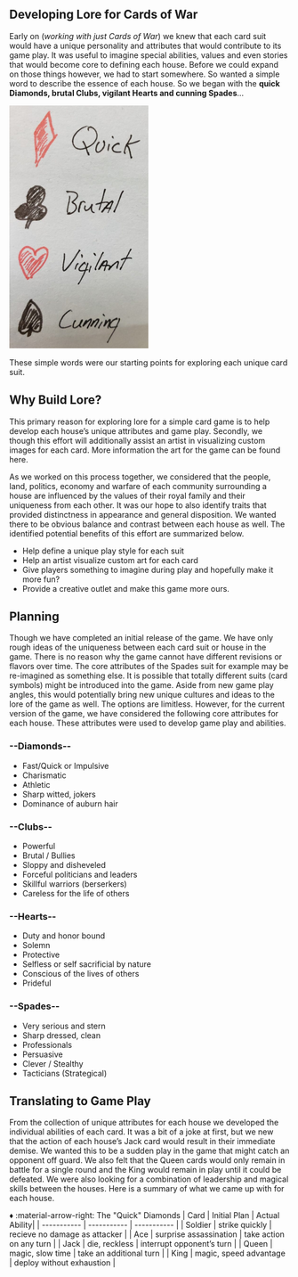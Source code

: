 ## Developing Lore for Cards of War
Early on (*working with just Cards of War*) we knew that each card suit would have a unique personality and attributes that would contribute to its game play. It was useful to imagine special abilities, values and even stories that would become core to defining each house. Before we could expand on those things however, we had to start somewhere. So wanted a simple word to describe the essence of each house. So we began with the **quick Diamonds, brutal Clubs, vigilant Hearts and cunning Spades**…

![Early Traits](assets/trait-concepts.png "Early Traits")

These simple words were our starting points for exploring each unique card suit.

## Why Build Lore?
This primary reason for exploring lore for a simple card game is to help develop each house’s unique attributes and game play. Secondly, we though this effort will additionally assist an artist in visualizing custom images for each card. More information the art for the game can be found here.

As we worked on this process together, we considered that the people, land, politics, economy and warfare of each community surrounding a house are influenced by the values of their royal family and their uniqueness from each other. It was our hope to also identify traits that provided distinctness in appearance and general disposition. We wanted there to be obvious balance and contrast between each house as well. The identified potential benefits of this effort are summarized below.

- Help define a unique play style for each suit
- Help an artist visualize custom art for each card
- Give players something to imagine during play and hopefully make it more fun?
- Provide a creative outlet and make this game more ours.

## Planning
Though we have completed an initial release of the game. We have only rough ideas of the uniqueness between each card suit or house in the game. There is no reason why the game cannot have different revisions or flavors over time. The core attributes of the Spades suit for example may be re-imagined as something else. It is possible that totally different suits (card symbols) might be introduced into the game. Aside from new game play angles, this would potentially bring new unique cultures and ideas to the lore of the game as well. The options are limitless. However, for the current version of the game, we have considered the following core attributes for each house. These attributes were used to develop game play and abilities.

### --Diamonds--
- Fast/Quick or Impulsive
- Charismatic
- Athletic
- Sharp witted, jokers
- Dominance of auburn hair

### --Clubs--
- Powerful
- Brutal / Bullies
- Sloppy and disheveled
- Forceful politicians and leaders
- Skillful warriors (berserkers)
- Careless for the life of others

### --Hearts--
- Duty and honor bound
- Solemn
- Protective
- Selfless or self sacrificial by nature
- Conscious of the lives of others
- Prideful
### --Spades--
- Very serious and stern
- Sharp dressed, clean
- Professionals
- Persuasive
- Clever / Stealthy
- Tacticians (Strategical)

## Translating to Game Play
From the collection of unique attributes for each house we developed the individual abilities of each card. It was a bit of a joke at first, but we new that the action of each house’s Jack card would result in their immediate demise. We wanted this to be a sudden play in the game that might catch an opponent off guard. We also felt that the Queen cards would only remain in battle for a single round and the King would remain in play until it could be defeated. We were also looking for a combination of leadership and magical skills between the houses. Here is a summary of what we came up with for each house.

:diamonds: :material-arrow-right: The "Quick" Diamonds
| Card | Initial Plan | Actual Ability|
| ----------- | ----------- | ----------- |
| Soldier | strike quickly | recieve no damage as attacker |
| Ace | surprise assassination | take action on any turn | 
| Jack | die, reckless | interrupt opponent’s turn |
| Queen | magic, slow time | take an additional turn |
| King | magic, speed advantage  | deploy without exhaustion |